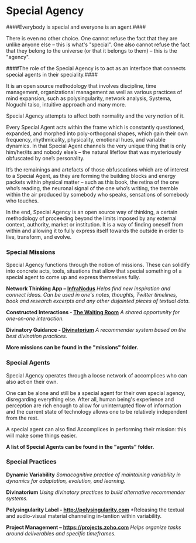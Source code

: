 Special Agency
=============

####Everybody is special and everyone is an agent.####

There is even no other choice. One cannot refuse the fact that they are unlike anyone else – this is what's "special". One also cannot refuse the fact that they belong to the universe (or that it belongs to them) – this is the "agency". 

####The role of the Special Agency is to act as an interface that connects special agents in their speciality.####

It is an open source methodology that involves discipline, time management, organizational management as well as  various practices of mind expansion, such as polysingularity, network analysis, Systema, Noguchi taiso, intuitive approach and many more.

Special Agency attempts to affect both normality and the very notion of it.  

Every Special Agent acts within the frame which is constantly questioned, expanded, and morphed into poly-orthogonal shapes, which gain their own frequency, rhythmicality, physicality, emotional hues, and variable dynamics. In that Special Agent channels the very unique thing that is only him/her/its and nobody else’s – the natural lifeflow that was mysteriously obfuscated by one’s personality. 

It’s the remainings and artefacts of those obfuscations which are of interest to a Special Agent, as they are forming the building blocks and energy packets within physical matter – such as this book, the retina of the one who’s reading, the neuronal signal of the one who’s writing, the tremble within the air produced by somebody who speaks, sensations of somebody who touches.

In the end, Special Agency is an open source way of thinking, a certain methodology of proceeding beyond the limits imposed by any external context, authority, market or institution. It is a way of finding oneself from within and allowing it to fully express itself towards the outside in order to live, transform, and evolve.


### Special Missions

Special Agency functions through the notion of missions. These can solidify into concrete acts, tools, situations that allow that special something of a special agent to come up and express themselves fully.

**Network Thinking App – [InfraNodus](/missions/infranodus/)**
*Helps find new inspiration and connect ideas. Can be used in one's notes, thoughts, Twitter timelines, book and research excerpts and any other disjointed pieces of textual data.*

**Constructed Interactions - [The Waiting Room](/missions/waitingroom/)**
*A shared opportunity for one-on-one interaction.*

**Divinatory Guidance - [Divinatorium](/missions/divinatorium/)**
*A recommender system based on the best divination practices.*

**More missions can be found in the "missions" folder.**



### Special Agents

Special Agency operates through a loose network of accomplices who can also act on their own. 

One can be alone and still be a special agent for their own special agency, disregarding everything else. After all, human being's experience and perception are rich enough to allow for uninterrupted flow of information and the current state of technology allows one to be relatively independent from the rest. 

A special agent can also find Accomplices in performing their mission: this will make some things easier.

**A list of Special Agents can be found in the "agents" folder.**



### Special Practices

**Dynamic Variability**
*Somacognitive practice of maintaining variability in dynamics for adaptation, evolution, and learning.*

**Divinatorium**
*Using divinatory practices to build alternative recommender systems.*

**Polysingularity Label - http://polysingularity.com**
*Releasing the textual and audio-visual material channeling in-tention within variability.

**Project Management – https://projects.zoho.com**
*Helps organize tasks around deliverables and specific timeframes.*

